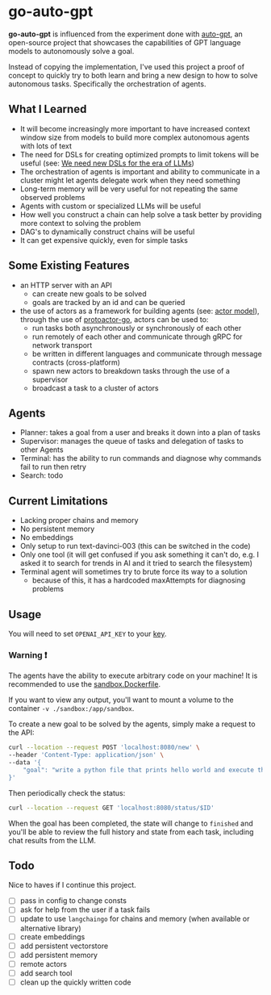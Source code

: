 # go-auto-gpt

**go-auto-gpt** is influenced from the experiment done with [auto-gpt](https://github.com/Significant-Gravitas/Auto-GPT), an open-source project that showcases the capabilities of GPT language models to autonomously solve a goal.

Instead of copying the implementation, I've used this project a proof of concept to quickly try to both learn and bring a new design to how to solve autonomous tasks. Specifically the orchestration of agents.

## What I Learned
  - It will become increasingly more important to have increased context window size from models to build more complex autonomous agents with lots of text
  - The need for DSLs for creating optimized prompts to limit tokens will be useful (see: [We need new DSLs for the era of LLMs](https://zainhoda.github.io/2023/05/20/dsls-for-llms.html))
  - The orchestration of agents is important and ability to communicate in a cluster might let agents delegate work when they need something
  - Long-term memory will be very useful for not repeating the same observed problems
  - Agents with custom or specialized LLMs will be useful
  - How well you construct a chain can help solve a task better by providing more context to solving the problem
  - DAG's to dynamically construct chains will be useful
  - It can get expensive quickly, even for simple tasks

## Some Existing Features
- an HTTP server with an API
  - can create new goals to be solved
  - goals are tracked by an id and can be queried
- the use of actors as a framework for building agents (see: [actor model](https://en.wikipedia.org/wiki/Actor_model)), through the use of [protoactor-go](https://github.com/asynkron/protoactor-go), actors can be used to:
  - run tasks both asynchronously or synchronously of each other
  - run remotely of each other and communicate through gRPC for network transport
  - be written in different languages and communicate through message contracts (cross-platform)
  - spawn new actors to breakdown tasks through the use of a supervisor
  - broadcast a task to a cluster of actors

## Agents
  - Planner: takes a goal from a user and breaks it down into a plan of tasks
  - Supervisor: manages the queue of tasks and delegation of tasks to other Agents
  - Terminal: has the ability to run commands and diagnose why commands fail to run then retry
  - Search: todo

## Current Limitations
- Lacking proper chains and memory
- No persistent memory
- No embeddings
- Only setup to run text-davinci-003 (this can be switched in the code)
- Only one tool (it will get confused if you ask something it can't do, e.g. I asked it to search for trends in AI and it tried to search the filesystem)
- Terminal agent will sometimes try to brute force its way to a solution
  - because of this, it has a hardcoded maxAttempts for diagnosing problems

## Usage

You will need to set `OPENAI_API_KEY` to your [key](https://platform.openai.com/account/api-keys).

### Warning :exclamation:
The agents have the ability to execute arbitrary code on your machine! It is recommended to use the [sandbox.Dockerfile](sandbox.Dockerfile).

If you want to view any output, you'll want to mount a volume to the container `-v ./sandbox:/app/sandbox`.

To create a new goal to be solved by the agents, simply make a request to the API:
```bash
curl --location --request POST 'localhost:8080/new' \
--header 'Content-Type: application/json' \
--data '{
    "goal": "write a python file that prints hello world and execute the file"
}'
```

Then periodically check the status:
```bash
curl --location --request GET 'localhost:8080/status/$ID'
```

When the goal has been completed, the state will change to `finished` and you'll be able to review the full history and state from each task, including chat results from the LLM.

## Todo
Nice to haves if I continue this project.
- [ ] pass in config to change consts
- [ ] ask for help from the user if a task fails
- [ ] update to use `langchaingo` for chains and memory (when available or alternative library)
- [ ] create embeddings
- [ ] add persistent vectorstore
- [ ] add persistent memory
- [ ] remote actors
- [ ] add search tool
- [ ] clean up the quickly written code